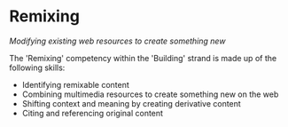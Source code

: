 Remixing
========
*Modifying existing web resources to create something new*

The 'Remixing' competency within the 'Building' strand is made up of the following skills:

- Identifying remixable content
- Combining multimedia resources to create something new on the web
- Shifting context and meaning by creating derivative content
- Citing and referencing original content